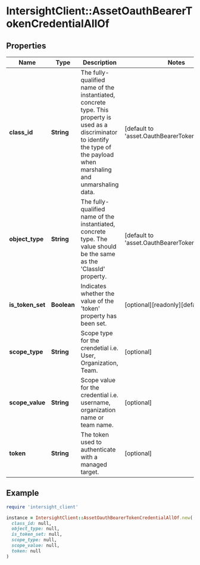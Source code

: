 # IntersightClient::AssetOauthBearerTokenCredentialAllOf

## Properties

| Name | Type | Description | Notes |
| ---- | ---- | ----------- | ----- |
| **class_id** | **String** | The fully-qualified name of the instantiated, concrete type. This property is used as a discriminator to identify the type of the payload when marshaling and unmarshaling data. | [default to &#39;asset.OauthBearerTokenCredential&#39;] |
| **object_type** | **String** | The fully-qualified name of the instantiated, concrete type. The value should be the same as the &#39;ClassId&#39; property. | [default to &#39;asset.OauthBearerTokenCredential&#39;] |
| **is_token_set** | **Boolean** | Indicates whether the value of the &#39;token&#39; property has been set. | [optional][readonly][default to false] |
| **scope_type** | **String** | Scope type for the crendetial i.e. User, Organization, Team. | [optional] |
| **scope_value** | **String** | Scope value for the credential i.e. username, organization name or team name. | [optional] |
| **token** | **String** | The token used to authenticate with a managed target. | [optional] |

## Example

```ruby
require 'intersight_client'

instance = IntersightClient::AssetOauthBearerTokenCredentialAllOf.new(
  class_id: null,
  object_type: null,
  is_token_set: null,
  scope_type: null,
  scope_value: null,
  token: null
)
```

